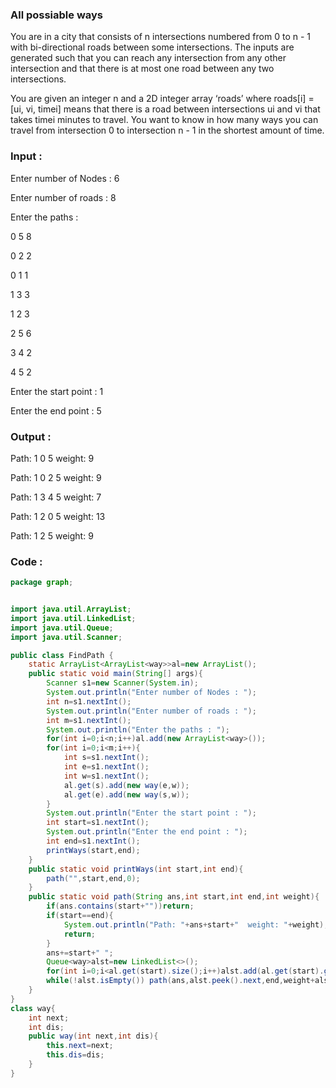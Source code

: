 ### All possiable ways
You are in a city that consists of n intersections numbered from 0 to n - 1 with bi-directional roads between some intersections.
The inputs are generated such that you can reach any intersection from any other intersection and that there is at most one road between any two intersections.

You are given an integer n and a 2D integer array ‘roads’ where roads[i] = [ui, vi, timei] means that there is a road between intersections ui and vi that takes timei minutes to travel.
You want to know in how many ways you can travel from intersection 0 to intersection n - 1 in the shortest amount of time.

### Input :
Enter number of Nodes : 
6

Enter number of roads : 
8

Enter the paths : 

0 5 8

0 2 2

0 1 1

1 3 3

1 2 3

2 5 6

3 4 2

4 5 2

Enter the start point : 
1

Enter the end point : 
5

### Output :
Path: 1 0 5  weight: 9

Path: 1 0 2 5  weight: 9

Path: 1 3 4 5  weight: 7

Path: 1 2 0 5  weight: 13

Path: 1 2 5  weight: 9

### Code :
``` java
package graph;


import java.util.ArrayList;
import java.util.LinkedList;
import java.util.Queue;
import java.util.Scanner;

public class FindPath {
    static ArrayList<ArrayList<way>>al=new ArrayList();
    public static void main(String[] args){
        Scanner s1=new Scanner(System.in);
        System.out.println("Enter number of Nodes : ");
        int n=s1.nextInt();
        System.out.println("Enter number of roads : ");
        int m=s1.nextInt();
        System.out.println("Enter the paths : ");
        for(int i=0;i<n;i++)al.add(new ArrayList<way>());
        for(int i=0;i<m;i++){
            int s=s1.nextInt();
            int e=s1.nextInt();
            int w=s1.nextInt();
            al.get(s).add(new way(e,w));
            al.get(e).add(new way(s,w));
        }
        System.out.println("Enter the start point : ");
        int start=s1.nextInt();
        System.out.println("Enter the end point : ");
        int end=s1.nextInt();
        printWays(start,end);
    }
    public static void printWays(int start,int end){
        path("",start,end,0);
    }
    public static void path(String ans,int start,int end,int weight){
        if(ans.contains(start+""))return;
        if(start==end){
            System.out.println("Path: "+ans+start+"  weight: "+weight);
            return;
        }
        ans+=start+" ";
        Queue<way>alst=new LinkedList<>();
        for(int i=0;i<al.get(start).size();i++)alst.add(al.get(start).get(i));
        while(!alst.isEmpty()) path(ans,alst.peek().next,end,weight+alst.poll().dis);
    }
}
class way{
    int next;
    int dis;
    public way(int next,int dis){
        this.next=next;
        this.dis=dis;
    }
}

```
